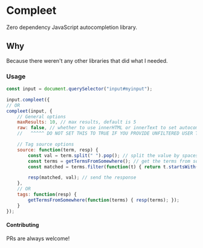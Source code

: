 # Compleet

Zero dependency JavaScript autocompletion library.

## Why

Because there weren't any other libraries that did what I needed.

### Usage

```js
const input = document.querySelector("input#myinput");

input.compleet({
// OR
compleet(input, {
    // General options
    maxResults: 10, // max results, default is 5
    raw: false, // whether to use innerHTML or innerText to set autocomplete options, default is false (innerText)
    //   ^^^^^ DO NOT SET THIS TO TRUE IF YOU PROVIDE UNFILTERED USER TAGS, YOU HAVE BEEN WARNED

    // Tag source options
    source: function(term, resp) {
        const val = term.split(" ").pop(); // split the value by spaces
        const terms = getTermsFromSomewhere(); // get the terms from somewhere
        const matched = terms.filter(function(t) { return t.startsWith(val); }); // filter the terms

        resp(matched, val); // send the response
    },
    // OR
    tags: function(resp) {
        getTermsFromSomewhere(function(terms) { resp(terms); });
    }
});
```

#### Contributing

PRs are always welcome!

